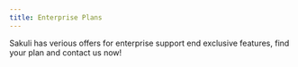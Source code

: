 ```yaml
---
title: Enterprise Plans 
---
```


Sakuli has verious offers for enterprise support end exclusive features, find your plan and contact us now!